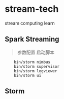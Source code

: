 # stream-tech
stream computing learn

## Spark Streaming
> 参数配置
> 启动脚本
```shell
    bin/storm nimbus
    bin/storm supervisor
    bin/storm logviewer
    bin/storm ui
```

## Storm
